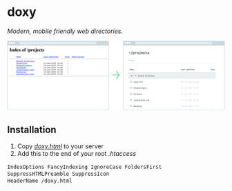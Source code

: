 # doxy
*Modern, mobile friendly web directories.*


<img src="doxy.png"/>

## Installation
1. Copy *[doxy.html](https://raw.githubusercontent.com/mulhoon/doxy/master/dist/doxy.html)* to your server
2. Add this to the end of your root *.htaccess*

```
IndexOptions FancyIndexing IgnoreCase FoldersFirst SuppressHTMLPreamble SuppressIcon
HeaderName /doxy.html
```
